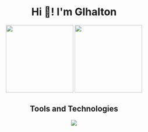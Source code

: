 <!--TITLE-->
<h1 align="center">Hi 👋! I'm Glhalton</h1>

<!--CARDS-->
<div align="center">
  
  <img src="https://github-readme-stats.vercel.app/api?username=glhalton&hide_title=false&hide_rank=false&show_icons=true&include_all_commits=true&count_private=true&disable_animations=false&card_width=370&theme=catppuccin_mocha&locale=en&hide_border=false" height="185" />
  <img src="https://github-readme-stats.vercel.app/api/top-langs?username=glhalton&locale=en&hide_title=false&layout=compact&card_width=370&langs_count=8&theme=catppuccin_mocha&hide_border=false" height="185" />
    
</div>


<!--TECNOLOGIES-->

<div align="center">
  <h2>Tools and Technologies</h2>
  <a href="https://skillicons.dev" align="center">
  <img src="https://skillicons.dev/icons?i=html,css,js,cs,git,mysql,visualstudio,vscode,mint,windows&theme=dark" />
</a>
</div>


